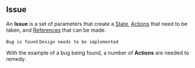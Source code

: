 ## Issue

An **Issue** is a set of parameters that create a [State](/docs/definitions//states.md), [Actions](/docs/definitions//actions.md) that need to be taken, and [References](/docs/definitions/references.md) that can be made.

``Bug is found``
``Design needs to be implemented``

With the example of a bug being found, a number of **Actions** are needed to remedy.
